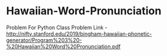 # Hawaiian-Word-Pronunciation
Problem For Python Class
Problem Link - http://nifty.stanford.edu/2019/bingham-hawaiian-phonetic-generator/Program%203%20-%20Hawaiian%20Word%20Pronunciation.pdf
